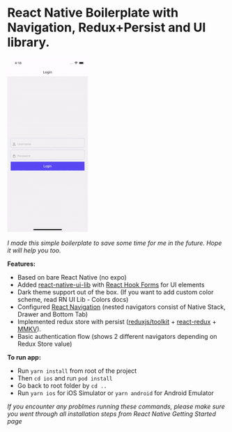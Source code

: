 
#  React Native Boilerplate with Navigation, Redux+Persist and UI library.

  

![HeaderImage](front.gif 'HeaderImage')

  

*I made this simple boilerplate to save some time for me in the future. Hope it will help you too.*

**Features:**

 - Based on bare React Native (no expo)
 - Added [react-native-ui-lib](https://wix.github.io/react-native-ui-lib/) with [React Hook Forms](https://react-hook-form.com) for UI elements
 - Dark theme support out of the box. (If you want to add custom color scheme, read RN UI Lib - Colors docs)
 - Configured [React Navigation](https://reactnavigation.org) (nested navigators consist of Native Stack, Drawer and Bottom Tab)
 - Implemented redux store with persist ([reduxjs/toolkit](https://redux-toolkit.js.org) + [react-redux](https://react-redux.js.org) + [MMKV](https://github.com/mrousavy/react-native-mmkv)).
 - Basic authentication flow (shows 2 different navigators depending on Redux Store value)

**To run app:**

 - Run `yarn install` from root of the project
 - Then `cd ios` and run `pod install`
 - Go back to root folder by `cd ..`
 - Run `yarn ios` for iOS Simulator or `yarn android` for Android Emulator

*If you encounter any problmes running these commands, please make sure you went through all installation steps from React Native Getting Started page*
